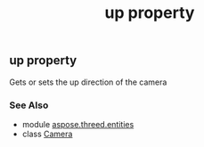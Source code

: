 ﻿---
title: up property
second_title: Aspose.3D for Python via .NET API References
description: 
type: docs
weight: 320
url: /python-net/aspose.threed.entities/camera/up/
is_root: false
---

## up property


Gets or sets the up direction of the camera

### See Also
* module [aspose.threed.entities](../../)
* class [Camera](/3d/python-net/aspose.threed.entities/camera)
